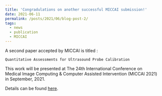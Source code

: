 ```yaml
---
title: 'Congradulations on another successful MICCAI submission!'
date: 2021-06-11
permalink: /posts/2021/06/blog-post-2/
tags:
  - news
  - publication
  - MICCAI
---
```


A second paper accepted by MICCAI is titled :

`Quantitative Assessments for Ultrasound Probe Calibration`

This work will be presented at The 24th International Conference on Medical Image Computing & Computer Assisted Intervention (MICCAI 2021) in September, 2021.

Details can be found [here](/publication/2021-06-01-MICCAI_CMP2021).